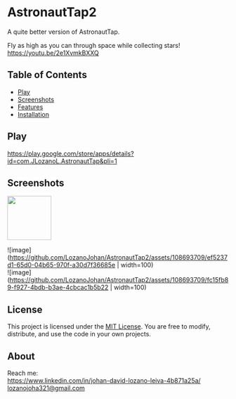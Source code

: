 # AstronautTap2

A quite better version of AstronautTap.   
  
Fly as high as you can through space while collecting stars!
https://youtu.be/2e1XvmkBXXQ

## Table of Contents
- [Play](#play)  
- [Screenshots](#screenshots)
- [Features](#features)
- [Installation](#installation)

## Play

https://play.google.com/store/apps/details?id=com.JLozanoL.AstronautTap&pli=1

## Screenshots

<img src="https://github.com/LozanoJohan/AstronautTap2/assets/108693709/345ee12d-2b7a-4b61-b9b6-b7771fa77a90" width="100">

![image](https://github.com/LozanoJohan/AstronautTap2/assets/108693709/ef5237d1-65d0-04b65-970f-a30d7f36685e | width=100)  
![image](https://github.com/LozanoJohan/AstronautTap2/assets/108693709/fc15fb89-f927-4bdb-b3ae-4cbcac1b5b22 | width=100)    

## License

This project is licensed under the [MIT License](LICENSE). You are free to modify, distribute, and use the code in your own projects.

## About

Reach me:  
https://www.linkedin.com/in/johan-david-lozano-leiva-4b871a25a/
lozanojoha321@gmail.com


